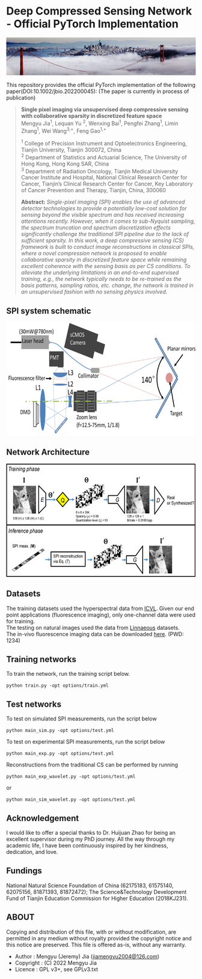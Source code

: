 # Deep Compressed Sensing Network - Official PyTorch Implementation
<img src="https://github.com/Jeremy-jia2021/deep-compressive-sensing/blob/master/imgs/headline_img.jpg" width="850" height="100"/>

This repository provides the official PyTorch implementation of the following paper(DOI:10.1002/jbio.202200045):
(The paper is currently in process of publication)
> **Single pixel imaging via unsupervised deep compressive sensing with collaborative sparsity in discretized feature space**<br>
> Mengyu Jia<sup>1</sup>, Lequan Yu <sup>2</sup>, Wenxing Bai<sup>1</sup>, Pengfei Zhang<sup>1</sup>, Limin Zhang<sup>1</sup>, Wei Wang<sup>3,+</sup>, Feng Gao<sup>1,+</sup> <br/>
>
> <sup>1</sup> College of Precision Instrument and Optoelectronics Engineering, Tianjin University, Tianjin 300072, China <br>
> <sup>2</sup> Department of Statistics and Actuarial Science, The University of Hong Kong, Hong Kong SAR, China <br/>
> <sup>3</sup> Department of Radiation Oncology, Tianjin Medical University Cancer Institute and Hospital, National Clinical Research Center for Cancer, Tianjin’s Clinical Research Center for Cancer, Key Laboratory of Cancer Prevention and Therapy, Tianjin, China, 300060 <br>
> 
> **Abstract:**  _Single-pixel imaging (SPI) enables the use of advanced detector technologies to provide a potentially low-cost solution for sensing beyond the visible spectrum and has received increasing attentions recently. However, when it comes to sub-Nyquist sampling, the spectrum truncation and spectrum discretization effects significantly challenge the traditional SPI pipeline due to the lack of sufficient sparsity. In this work, a deep compressive sensing (CS) framework is built to conduct image reconstructions in classical SPIs, where a novel compression network is proposed to enable collaborative sparsity in discretized feature space while remaining excellent coherence with the sensing basis as per CS conditions. To alleviate the underlying limitations in an end-to-end supervised training, e.g., the network typically needs to be re-trained as the basis patterns, sampling ratios, etc. change, the network is trained in an unsupervised fashion with no sensing physics involved._

## SPI system schematic

<img src="https://github.com/Jeremy-jia2021/deep-compressive-sensing/blob/master/imgs/4.jpg" width="650" height="300"/>


## Network Architecture

<img src="https://github.com/Jeremy-jia2021/deep-compressive-sensing/blob/master/imgs/1.jpg" width="600" height="300"/>


## Datasets
The training datasets used the hyperspectral data from [ICVL](http://icvl.cs.bgu.ac.il/hyperspectral-imaging/). Given our end point applications (fluorescence imaging), only one-channel data were used for training. <br>
The testing on natural images used the data from [Linnaeous](http://localhost:6001/#images) datasets. <br>
The in-vivo fluorescence imaging data can be downloaded [here](https://pan.baidu.com/s/1EiF5YkjjWnM7tHEG711l7g). (PWD: 1234) <br>

## Training networks
To train the network, run the training script below.
```
python train.py -opt options/train.yml
```

## Test networks
To test on simulated SPI measurements, run the script below<br>
```
python main_sim.py -opt options/test.yml
```

To test on experimental SPI measurements, run the script below<br>
```
python main_exp.py -opt options/test.yml
```

Reconstructions from the traditional CS can be performed by running <br>
```
python main_exp_wavelet.py -opt options/test.yml 
```
or
```
python main_sim_wavelet.py -opt options/test.yml
```
## Acknowledgement
I would like to offer a special thanks to Dr. Huijuan Zhao for being an excellent supervisor during my PhD journey. All the way through my academic life, I have been continuously inspired by her kindness, dedication, and love.

## Fundings
National Natural Science Foundation of China (62175183, 61575140, 62075156, 81871393, 81872472); The Science&Technology Development Fund of Tianjin Education Commission for Higher Education (2018KJ231).
## ABOUT
Copying and distribution of this file, with or without modification,
are permitted in any medium without royalty provided the copyright
notice and this notice are preserved. This file is offered as-is,
without any warranty.

* Author    : Mengyu (Jeremy) Jia (jiamengyu2004@126.com)
* Copyright : (C) 2022 Mengyu Jia
* Licence   : GPL v3+, see GPLv3.txt

